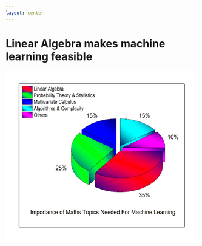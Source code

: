 ```yaml
---
layout: center
---
```


# Linear Algebra makes machine learning feasible

<img alt="feasible" src="/images/math.png" class="ml-12" style="width: 580px; height: 450px;" />
